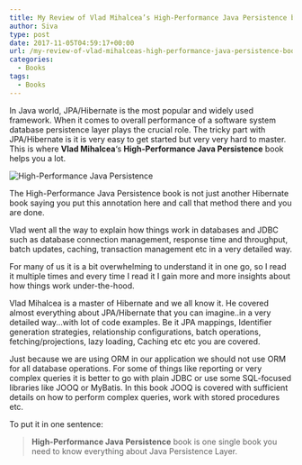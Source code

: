 ```yaml
---
title: My Review of Vlad Mihalcea’s High-Performance Java Persistence book
author: Siva
type: post
date: 2017-11-05T04:59:17+00:00
url: /my-review-of-vlad-mihalceas-high-performance-java-persistence-book/
categories:
  - Books
tags:
  - Books
---
```

In Java world, JPA/Hibernate is the most popular and widely used framework. 
When it comes to overall performance of a software system database persistence layer plays the crucial role. 
The tricky part with JPA/Hibernate is it is very easy to get started but very very hard to master. 
This is where **Vlad Mihalcea**&#8216;s **High-Performance Java Persistence** book helps you a lot.

![High-Performance Java Persistence](/images/VladBook.webp "High-Performance Java Persistence")

The High-Performance Java Persistence book is not just another Hibernate book saying 
you put this annotation here and call that method there and you are done.

Vlad went all the way to explain how things work in databases and JDBC such as 
database connection management, response time and throughput, batch updates, caching, 
transaction management etc in a very detailed way.

For many of us it is a bit overwhelming to understand it in one go, so I read it multiple times 
and every time I read it I gain more and more insights about how things work under-the-hood.

Vlad Mihalcea is a master of Hibernate and we all know it. He covered almost everything about 
JPA/Hibernate that you can imagine..in a very detailed way&#8230;with lot of code examples. 
Be it JPA mappings, Identifier generation strategies, relationship configurations, batch operations, 
fetching/projections, lazy loading, Caching etc etc you are covered.

Just because we are using ORM in our application we should not use ORM for all database operations. 
For some of things like reporting or very complex queries it is better to go with plain JDBC or 
use some SQL-focused libraries like JOOQ or MyBatis. In this book JOOQ is covered with 
sufficient details on how to perform complex queries, work with stored procedures etc.

To put it in one sentence: 

> **High-Performance Java Persistence** book is one single book you need to know everything about Java Persistence Layer.
